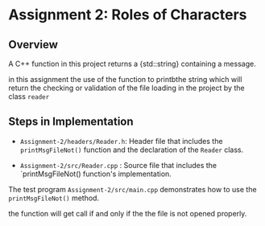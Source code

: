 # Assignment 2: Roles of Characters

## Overview

A C++ function in this project returns a {std::string} containing a message.

in this assignment the use of the function to printbthe string which will return the checking or validation of the file loading in the project by the class  `reader`



## Steps in Implementation

- `Assignment-2/headers/Reader.h`: Header file that includes the `printMsgFileNot()` function and the declaration of the `Reader` class.

- `Assignment-2/src/Reader.cpp` : Source file that includes the `printMsgFileNot() function's implementation.

The test program `Assignment-2/src/main.cpp` demonstrates how to use the `printMsgFileNot()` method.

the function will get call if and only if the the file is not opened properly.